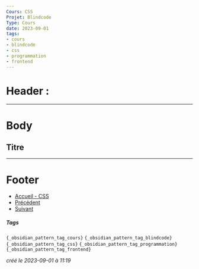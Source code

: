 ```yaml
---
Cours: CSS
Projet: Blindcode
Type: Cours
date: 2023-09-01
tags:
- cours
- blindcode
- css
- programmation
- frontend
---
```

   
# Header :   
   
   
-------------------------------------------------------------------------------   
# Body   
   
## Titre   
   
   
---------------------------------------------------------------------------   
# Footer   
   
   
- [Accueil - CSS](../../../Tutoriels/CSS/Accueil%20-%20CSS.md)   
- [Précédent](../../../Tutoriels/CSS/2%20-%20Styling%20du%20Texte%20et%20des%20Liens/CSS%20-%20Exercices%20-%20Mise%20en%20forme%20du%20texte%20et%20des%20liens.md)   
- [Suivant](../../../Tutoriels/CSS/2%20-%20Styling%20du%20Texte%20et%20des%20Liens/CSS%20-%20Utilisation%20des%20transitions.md)   
##### Tags   
`{_obsidian_pattern_tag_cours}` `{_obsidian_pattern_tag_blindcode}` `{_obsidian_pattern_tag_css}` `{_obsidian_pattern_tag_programmation}` `{_obsidian_pattern_tag_frontend}`   
   
*créé le 2023-09-01 à 11:19*